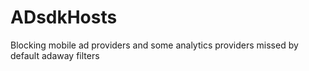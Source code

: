 # ADsdkHosts
Blocking mobile ad providers and some analytics providers missed by default adaway filters
